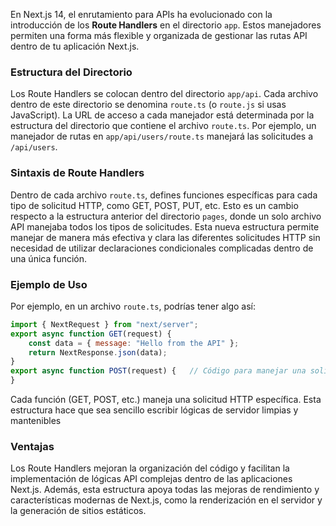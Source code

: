 En Next.js 14, el enrutamiento para APIs ha evolucionado con la introducción de los **Route Handlers** en el directorio `app`. Estos manejadores permiten una forma más flexible y organizada de gestionar las rutas API dentro de tu aplicación Next.js.

### Estructura del Directorio

Los Route Handlers se colocan dentro del directorio `app/api`. Cada archivo dentro de este directorio se denomina `route.ts` (o `route.js` si usas JavaScript). La URL de acceso a cada manejador está determinada por la estructura del directorio que contiene el archivo `route.ts`. Por ejemplo, un manejador de rutas en `app/api/users/route.ts` manejará las solicitudes a `/api/users`​.

### Sintaxis de Route Handlers

Dentro de cada archivo `route.ts`, defines funciones específicas para cada tipo de solicitud HTTP, como GET, POST, PUT, etc. Esto es un cambio respecto a la estructura anterior del directorio `pages`, donde un solo archivo API manejaba todos los tipos de solicitudes. Esta nueva estructura permite manejar de manera más efectiva y clara las diferentes solicitudes HTTP sin necesidad de utilizar declaraciones condicionales complicadas dentro de una única función.

### Ejemplo de Uso

Por ejemplo, en un archivo `route.ts`, podrías tener algo así:

```js
import { NextRequest } from "next/server";
export async function GET(request) {
	const data = { message: "Hello from the API" };
	return NextResponse.json(data); 
}  
export async function POST(request) {   // Código para manejar una solicitud POST 
}
```

Cada función (GET, POST, etc.) maneja una solicitud HTTP específica. Esta estructura hace que sea sencillo escribir lógicas de servidor limpias y mantenibles​

### Ventajas

Los Route Handlers mejoran la organización del código y facilitan la implementación de lógicas API complejas dentro de las aplicaciones Next.js. Además, esta estructura apoya todas las mejoras de rendimiento y características modernas de Next.js, como la renderización en el servidor y la generación de sitios estáticos.